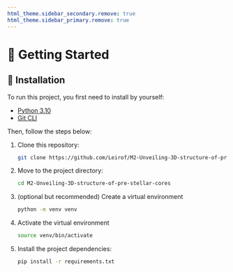 ```yaml
---
html_theme.sidebar_secondary.remove: true
html_theme.sidebar_primary.remove: true
---
```


# 👋 Getting Started

## 🔌 Installation

To run this project, you first need to install by yourself:

- [Python 3.10](https://www.python.org/downloads/)
- [Git CLI](https://git-scm.com/downloads)

<!--
```{admonition} Windows not supported
:class: warning

Due to the dependency to AMUSE which only work under Linux or MacOS, this project suffer the same limitation. If you are using Windows, you can use [WSL](https://docs.microsoft.com/en-us/windows/wsl/install-win10) to run this project.
```
-->


Then, follow the steps below:

<!--
1. (NOT REQUIRED YET) Install AMUSE dependencies by following the instructions on [this page](https://amuse.readthedocs.io/en/latest/install/howto-install-AMUSE.html)

    ````{admonition} Additional dependencies
    :class: warning

    On the system I used, the dependencies indicated by AMUSE documentation were not enough and I had to install the following dependencies. Unfortunately, there is no reliable method to install it properly... you will have to try and pray, good luck 🤞

    ```bash
    sudo apt-get install curl g++ gettext zlib1g-dev
    ```
    ````
-->

1. Clone this repository:

    ```bash
    git clone https://github.com/Leirof/M2-Unveiling-3D-structure-of-pre-stellar-cores
    ```

2. Move to the project directory:

    ```bash
    cd M2-Unveiling-3D-structure-of-pre-stellar-cores
    ```

3. (optional but recommended) Create a virtual environment

    ```bash
    python -m venv venv
    ```

4. Activate the virtual environment

    ```bash
    source venv/bin/activate
    ```

5. Install the project dependencies:

    ```bash
    pip install -r requirements.txt
    ```




